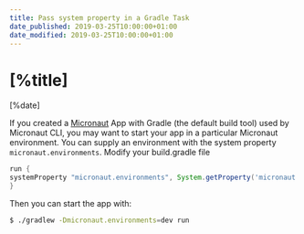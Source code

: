 ```yaml
---
title: Pass system property in a Gradle Task
date_published: 2019-03-25T10:00:00+01:00
date_modified: 2019-03-25T10:00:00+01:00
---
```


# [%title]

[%date]

If you created a [Micronaut](https://micronaut.io) App with Gradle (the default build tool) used by Micronaut CLI, you may want to start your app in a particular Micronaut environment. You can supply an environment with the system property `micronaut.environments`. Modify your build.gradle file

```groovy
run {
systemProperty "micronaut.environments", System.getProperty('micronaut.environments')
}
```

Then you can start the app with:

```bash
$ ./gradlew -Dmicronaut.environments=dev run
```
